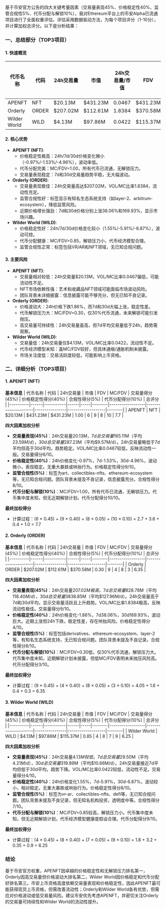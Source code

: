 基于币安官方公告的四大关键考量因素（交易量表现45%、价格稳定性40%、监管合规性5%、代币分配与解锁10%），我对Ethereum平台上的币安Alpha已流通项目进行了全面权重评估。评估采用数据驱动方法，为每个项目评分（1-10分），并计算加权总评分。以下是分析结果：

### 一、总结部分（TOP3项目）

#### 1. 快速概览
| 代币名称 | 代码 | 24h交易量 | 市值 | 24h交易量/市值 | FDV | MC/FDV | 总评分(1-10分) |
|----------|------|-----------|------|----------------|-----|--------|----------------|
| APENFT | NFT | $20.13M | $431.23M | 0.0467 | $431.23M | 1.00 | 7.7 |
| Orderly | ORDER | $207.02M | $112.61M | 1.8384 | $370.58M | 0.30 | 6.35 |
| Wilder World | WILD | $4.13M | $97.86M | 0.0422 | $115.37M | 0.85 | 6.25 |

#### 2. 核心优势
- **APENFT (NFT)**:
  - 价格稳定性极高：24h/7d/30d价格变化微小（-0.97%/-1.53%/-4.96%），波动率低。
  - 代币分配完美：MC/FDV=1.00，所有代币已流通，无解锁压力。
  - 交易量表现稳定：7d和30d交易量趋势平稳，无大幅波动。
- **Orderly (ORDER)**:
  - 交易量表现极佳：24h交易量高达$207.02M，VOL/MC比率1.8384，流动性充足。
  - 监管合规性好：标签显示有知名生态系统支持（如layer-2、arbitrum-ecosystem），降低监管风险。
  - 近期价格增长强劲：7d和30d价格分别上涨38.06%和169.93%，显示市场兴趣。
- **Wilder World (WILD)**:
  - 价格稳定性好：24h/7d/30d价格变化较小（1.55%/-5.91%/-6.87%），波动可控。
  - 代币分配健康：MC/FDV=0.85，解锁压力小，代币经济模型合理。
  - 监管合规性正常：标签包括VR/AR和NFT领域，无已知合规问题。

#### 3. 主要风险
- **APENFT (NFT)**:
  - 交易量相对较低：24h交易量$20.13M，VOL/MC比率0.0467偏低，可能流动性不足。
  - NFT市场依赖性强：艺术和收藏品NFT领域可能面临市场波动风险。
  - 团队背景未详细披露：信息披露可能不够充分，但无已知不良记录。
- **Orderly (ORDER)**:
  - 价格波动大：24h价格下跌1.86%，而7d和30d大幅上涨，稳定性差。
  - 代币解锁压力大：MC/FDV=0.30，仅30%代币流通，未来解锁可能引发抛压。
  - 高交易量可持续性：24h交易量虽高，但7d平均交易量低于24h，趋势需观察。
- **Wilder World (WILD)**:
  - 交易量低：24h交易量仅$4.13M，VOL/MC比率0.0422，流动性不足。
  - 代币经济模型未知：虽MC/FDV较好，但具体通缩/通胀机制未披露。
  - 市场关注度低：交易活跃度较低，可能影响上币资格。

### 二、详细分析（TOP3项目）

#### 1. APENFT (NFT)
**基本信息**
| 代币名称 | 代码 | 24h交易量 | 市值 | FDV | MC/FDV | 交易量得分(45%) | 价格稳定性得分(40%) | 合规性得分(5%) | 代币分配得分(10%) | 总评分 |
|----------|------|-----------|------|-----|--------|------------------|---------------------|----------------|-------------------|--------|
| APENFT | NFT | $20.13M | $431.23M | $431.23M | 1.00 | 6 | 9 | 8 | 10 | 7.7 |

**四大因素加权分析**
- **交易量表现(45%)**：24h交易量$20.13M，7d总交易量$165.11M（平均$23.59M/d），30d总交易量$287.23M（平均$9.57M/d）。24h交易量略低于7d平均但高于30d平均，趋势稳定。VOL/MC比率0.0467较低，反映流动性一般。交易量得分6/10。
- **价格稳定性(40%)**：24h价格变化-0.97%，7d-1.53%，30d-4.96%，波动微小，表现稳定。无重大暴跌或哄抬行为。价格稳定性得分9/10。
- **监管合规性(5%)**：标签为art、collectibles-nfts、ethereum-ecosystem等，无已知合规问题。团队背景未提及不良记录，信息披露充分。合规性得分8/10。
- **代币分配与解锁(10%)**：MC/FDV=1.00，所有代币已流通，无解锁压力。代币集中度未知，但无近期解锁计划。代币分配得分10/10。

**最终加权得分**
- 计算过程：(6 × 0.45) + (9 × 0.40) + (8 × 0.05) + (10 × 0.10) = 2.7 + 3.6 + 0.4 + 1.0 = 7.7

#### 2. Orderly (ORDER)
**基本信息**
| 代币名称 | 代码 | 24h交易量 | 市值 | FDV | MC/FDV | 交易量得分(45%) | 价格稳定性得分(40%) | 合规性得分(5%) | 代币分配得分(10%) | 总评分 |
|----------|------|-----------|------|-----|--------|------------------|---------------------|----------------|-------------------|--------|
| Orderly | ORDER | $207.02M | $112.61M | $370.58M | 0.30 | 9 | 4 | 8 | 3 | 6.35 |

**四大因素加权分析**
- **交易量表现(45%)**：24h交易量$207.02M极高，7d总交易量$828.78M（平均$118.40M/d），30d总交易量$3838.85M（平均$127.96M/d）。24h交易量高于7d和30d平均，显示交易量活跃且上升趋势。VOL/MC比率1.8384极高，反映流动性极佳。交易量得分9/10。
- **价格稳定性(40%)**：24h价格变化-1.86%，7d38.06%，30d169.93%，波动巨大。近期上涨但24h下跌，稳定性差，存在哄抬风险。价格稳定性得分4/10。
- **监管合规性(5%)**：标签包括derivatives、ethereum-ecosystem、layer-2等，有知名生态系统支持，无已知合规问题。团队背景未提及不良记录。合规性得分8/10。
- **代币分配与解锁(10%)**：MC/FDV=0.30低，仅30%代币流通，解锁压力大。代币集中度未知，近期解锁计划未披露，但低MC/FDV表明未来抛压风险高。代币分配得分3/10。

**最终加权得分**
- 计算过程：(9 × 0.45) + (4 × 0.40) + (8 × 0.05) + (3 × 0.10) = 4.05 + 1.6 + 0.4 + 0.3 = 6.35

#### 3. Wilder World (WILD)
**基本信息**
| 代币名称 | 代码 | 24h交易量 | 市值 | FDV | MC/FDV | 交易量得分(45%) | 价格稳定性得分(40%) | 合规性得分(5%) | 代币分配得分(10%) | 总评分 |
|----------|------|-----------|------|-----|--------|------------------|---------------------|----------------|-------------------|--------|
| Wilder World | WILD | $4.13M | $97.86M | $115.37M | 0.85 | 4 | 8 | 7 | 9 | 6.25 |

**四大因素加权分析**
- **交易量表现(45%)**：24h交易量$4.13M较低，7d总交易量$29.50M（平均$4.21M/d），30d总交易量$319.89M（平均$10.66M/d）。24h交易量接近7d平均但低于30d平均，趋势下降。VOL/MC比率0.0422较低，流动性不足。交易量得分4/10。
- **价格稳定性(40%)**：24h价格变化1.55%，7d-5.91%，30d-6.87%，波动较小，相对稳定。无重大暴跌或哄抬行为。价格稳定性得分8/10。
- **监管合规性(5%)**：标签为vr-ar、collectibles-nfts、defi等，无已知合规问题。团队背景未提及不良记录，但无知名机构投资，透明度中等。合规性得分7/10。
- **代币分配与解锁(10%)**：MC/FDV=0.85较高，解锁压力小。代币集中度未知，但无近期解锁计划，代币经济模型健康度假设合理。代币分配得分9/10。

**最终加权得分**
- 计算过程：(4 × 0.45) + (8 × 0.40) + (7 × 0.05) + (9 × 0.10) = 1.8 + 3.2 + 0.35 + 0.9 = 6.25

### 结论
基于币安官方权重，APENFT因卓越的价格稳定性和无解锁压力排名第一，Orderly因高交易量但价格波动大排名第二，Wilder World因价格稳定和代币分配好排名第三。币安上币资格高度依赖交易量表现和价格稳定性，因此APENFT最可能获得现货上币资格，但需改善流动性；Orderly和Wilder World各有优势，但需应对价格波动或低交易量风险。建议币安优先考虑APENFT，并密切关注Orderly的交易量可持续性和Wilder World的流动性提升。